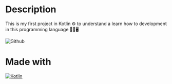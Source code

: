# Description
This is my first project in Kotlin ⚙️ to understand a learn how to development in this programming language 🤖📱🖥️

![Github](https://github.com/zearkiatos/kotlin-my-first-project-console/actions/workflows/action.yml/badge.svg)

# Made with
[![Kotlin](https://img.shields.io/badge/kotlin-7f52ff?style=for-the-badge&logo=kotlin&logoColor=white&labelColor=000000)]()
